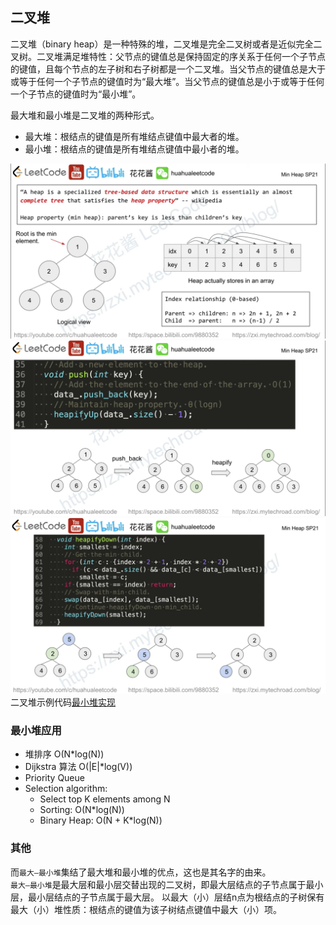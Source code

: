 ## 二叉堆
二叉堆（binary heap）是一种特殊的堆，二叉堆是完全二叉树或者是近似完全二叉树。二叉堆满足堆特性：父节点的键值总是保持固定的序关系于任何一个子节点的键值，且每个节点的左子树和右子树都是一个二叉堆。当父节点的键值总是大于或等于任何一个子节点的键值时为“最大堆”。当父节点的键值总是小于或等于任何一个子节点的键值时为“最小堆”。  
  
最大堆和最小堆是二叉堆的两种形式。  
* 最大堆：根结点的键值是所有堆结点键值中最大者的堆。
* 最小堆：根结点的键值是所有堆结点键值中最小者的堆。  
  
![](./Min%20Heap.png)  
![](./Min%20Heap%202.png)  
![](./Min%20Heap%203.png)  
二叉堆示例代码[最小堆实现](./MinHeap.java)  
  
### 最小堆应用
* 堆排序 O(N*log(N))
* Dijkstra 算法 O(|E|*log(V))
* Priority Queue
* Selection algorithm:
  * Select top K elements among N
  * Sorting: O(N*log(N))
  * Binary Heap: O(N + K*log(N))  
  
### 其他
而`最大—最小堆`集结了最大堆和最小堆的优点，这也是其名字的由来。  
`最大—最小堆`是最大层和最小层交替出现的二叉树，即最大层结点的子节点属于最小层，最小层结点的子节点属于最大层。 以最大（小）层结n点为根结点的子树保有最大（小）堆性质：根结点的键值为该子树结点键值中最大（小）项。  
  
